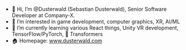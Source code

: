 - 👋 Hi, I’m @Dusterwald (Sebastian Dusterwald), Senior Software Developer at Company-X.
- 👀 I’m interested in game development, computer graphics, XR, AI/ML
- 🌱 I’m currently learning various React things, Unity VR development, TensorFlow/PyTorch, 🤗 Transformers
- 🏠 Homepage: www.dusterwald.com

<!---
Dusterwald/Dusterwald is a ✨ special ✨ repository because its `README.md` (this file) appears on your GitHub profile.
You can click the Preview link to take a look at your changes.
--->
